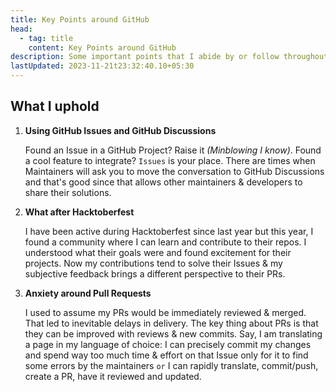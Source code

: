 ```yaml
---
title: Key Points around GitHub
head:
  - tag: title
    content: Key Points around GitHub
description: Some important points that I abide by or follow throughout my Workflow
lastUpdated: 2023-11-21t23:32:40.10+05:30
---
```


## What I uphold

1. **Using GitHub Issues and GitHub Discussions**

   Found an Issue in a GitHub Project? Raise it _(Minblowing I know)_. Found a
   cool feature to integrate? `Issues` is your place. There are times when
   Maintainers will ask you to move the conversation to GitHub Discussions and
   that's good since that allows other maintainers & developers to share their solutions.

2. **What after Hacktoberfest**

   I have been active during Hacktoberfest since last year but this year, I found
   a community where I can learn and contribute to their repos. I understood what
   their goals were and found excitement for their projects. Now my contributions
   tend to solve their Issues & my subjective feedback brings a different perspective
   to their PRs.

3. **Anxiety around Pull Requests**

   I used to assume my PRs would be immediately reviewed & merged. That led to
   inevitable delays in delivery. The key thing about PRs is that they can be improved
   with reviews & new commits. Say, I am translating a page in my language of choice:
   I can precisely commit my changes and spend way too much time & effort on that Issue
   only for it to find some errors by the maintainers `or` I can rapidly translate,
   commit/push, create a PR, have it reviewed and updated.
